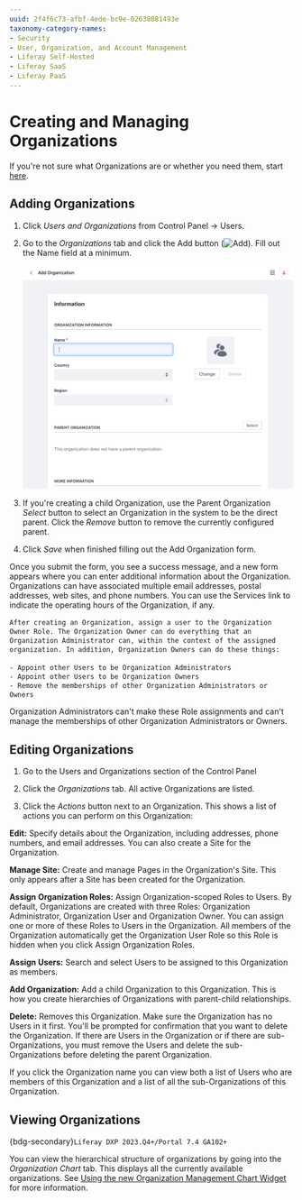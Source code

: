 ```yaml
---
uuid: 2f4f6c73-afbf-4ede-bc9e-02638081493e
taxonomy-category-names:
- Security
- User, Organization, and Account Management
- Liferay Self-Hosted
- Liferay SaaS
- Liferay PaaS
---
```

# Creating and Managing Organizations

If you're not sure what Organizations are or whether you need them, start [here](./understanding-organizations.md).

## Adding Organizations

1. Click *Users and Organizations* from Control Panel &rarr; Users.
1. Go to the *Organizations* tab and click the Add button (![Add](../../images/icon-add.png)). Fill out the Name field at a minimum.

    ![Adding a new organization requires the Name field.](./creating-and-managing-organizations/images/01.png)

1. If you're creating a child Organization, use the Parent Organization *Select* button to select an Organization in the system to be the direct parent. Click the *Remove* button to remove the currently configured parent.
1. Click *Save* when finished filling out the Add Organization form.

Once you submit the form, you see a success message, and a new form appears where you can enter additional information about the Organization. Organizations can have associated multiple email addresses, postal addresses, web sites, and phone numbers. You can use the Services link to indicate the operating hours of the Organization, if any.

```{tip}
After creating an Organization, assign a user to the Organization Owner Role. The Organization Owner can do everything that an Organization Administrator can, within the context of the assigned organization. In addition, Organization Owners can do these things:

- Appoint other Users to be Organization Administrators
- Appoint other Users to be Organization Owners
- Remove the memberships of other Organization Administrators or Owners
```

Organization Administrators can't make these Role assignments and can't manage the memberships of other Organization Administrators or Owners.

## Editing Organizations

1. Go to the Users and Organizations section of the Control Panel

1. Click the *Organizations* tab. All active Organizations are listed.

1. Click the *Actions* button next to an Organization. This shows a list of actions you can perform on this Organization:

**Edit:** Specify details about the Organization, including addresses, phone numbers, and email addresses. You can also create a Site for the Organization.

**Manage Site:** Create and manage Pages in the Organization's Site. This only appears after a Site has been created for the Organization.

**Assign Organization Roles:** Assign Organization-scoped Roles to Users. By default, Organizations are created with three Roles: Organization Administrator, Organization User and Organization Owner. You can assign one or more of these Roles to Users in the Organization. All members of the Organization automatically get the Organization User Role so this Role is hidden when you click Assign Organization Roles.

**Assign Users:** Search and select Users to be assigned to this Organization as members.

**Add Organization:** Add a child Organization to this Organization. This is how you create hierarchies of Organizations with parent-child relationships.

**Delete:** Removes this Organization. Make sure the Organization has no Users in it first. You'll be prompted for confirmation that you want to delete the Organization. If there are Users in the Organization or if there are sub-Organizations, you must remove the Users and delete the sub-Organizations before deleting the parent Organization.

If you click the Organization name you can view both a list of Users who are members of this Organization and a list of all the sub-Organizations of this Organization.

## Viewing Organizations

{bdg-secondary}`Liferay DXP 2023.Q4+/Portal 7.4 GA102+`

You can view the hierarchical structure of organizations by going into the *Organization Chart* tab. This displays all the currently available organizations. See [Using the new Organization Management Chart Widget](https://learn.liferay.com/w/commerce/creating-store-content/liferay-commerce-widgets/using-the-new-organization-management-chart-widget) for more information.